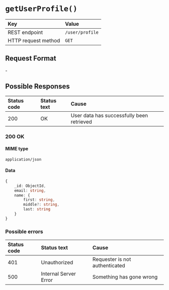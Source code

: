 # `getUserProfile()`

| Key                 | Value           |
| :------------------ | :-------------- |
| REST endpoint       | `/user/profile` |
| HTTP request method | `GET`           |

## Request Format

\-

## Possible Responses

| Status code | Status text | Cause                                     |
| :---------- | :---------- | :---------------------------------------- |
| 200         | OK          | User data has successfully been retrieved |

### 200 OK

#### MIME type

`application/json`

#### Data

```typescript
{
    _id: ObjectId,
    email: string,
    name: {
        first: string,
        middle?: string,
        last: string
    }
}
```

### Possible errors

| Status code | Status text           | Cause                          |
| :---------- | :-------------------- | :----------------------------- |
| 401         | Unauthorized          | Requester is not authenticated |
| 500         | Internal Server Error | Something has gone wrong       |
